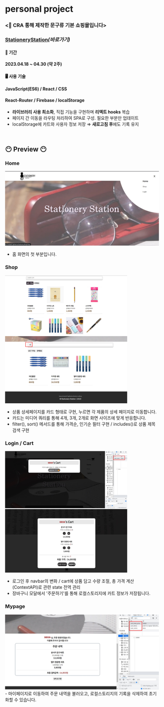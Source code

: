 # personal project

### <🔎 CRA 통해 제작한 문구류 기본 쇼핑몰입니다>

### [StationeryStation](https://sophy97.github.io/StationeryShop/)_(바로가기)_

#### 📆 기간

**2023.04.18 ~ 04.30 (약 2주)**

#### 🖥️ 사용 기술

**JavaScript(ES6) / React / CSS**

#### React-Router / Firebase / localStorage

- **라이브러리 사용 최소화**, 직접 기능을 구현하며 **리액트 hooks** 복습
- 페이지 간 이동을 라우팅 처리하여 SPA로 구성. 필요한 부분만 업데이트
- localStorage에 카트와 사용자 정보 저장 ⇒ **새로고침 후**에도 기록 유지

<br />

## 😶 Preview 😶 
### Home
![홈 화면](https://raw.githubusercontent.com/sophy97/StationeryShop/master/src/assets/01_Home.jpg)
- 홈 화면의 첫 부분입니다.
### Shop
<img src="https://raw.githubusercontent.com/sophy97/StationeryShop/master/src/assets/02_Shop.jpg" width="400" /><img src="https://raw.githubusercontent.com/sophy97/StationeryShop/master/src/assets/03_Shop.jpg" width="400" />
- 상품 상세페이지를 카드 형태로 구현, 누르면 각 제품의 상세 페이지로 이동합니다.
- 카드는 미디어 쿼리를 통해 4개, 3개, 2개로 화면 사이즈에 맞게 반응합니다.
- filter(), sort() 메서드를 통해 가격순, 인기순 필터 구현 / includes()로 상품 제목 검색 구현

### Login / Cart
<img src="https://raw.githubusercontent.com/sophy97/StationeryShop/master/src/assets/04_login.jpg" width="400" /><img src="https://raw.githubusercontent.com/sophy97/StationeryShop/master/src/assets/05_cart.jpg" width="400" />
- 로그인 후 navbar의 변화 / cart에 상품 담고 수량 조절, 총 가격 계산 (ContextAPI)로 관련 state 전역 관리
- 장바구니 모달에서 '주문하기'를 통해 로컬스토리지에 카트 정보가 저장됩니다. 

### Mypage
<img src="https://raw.githubusercontent.com/sophy97/StationeryShop/master/src/assets/06_local.jpg" width="800" />
- 마이페이지로 이동하여 주문 내역을 불러오고, 로컬스토리지의 기록을 삭제하여 초기화할 수 있습니다.
